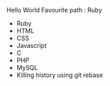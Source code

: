 Hello World
Favourite path : Ruby

* Ruby
* HTML
* CSS
* Javascript
* C
* PHP
* MySQL
* Killing history using git rebase
